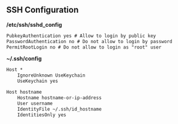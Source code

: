 
## SSH Configuration

**/etc/ssh/sshd_config**
```txt
PubkeyAuthentication yes # Allow to login by public key
PasswordAuthentication no # Do not allow to login by password
PermitRootLogin no # Do not allow to login as "root" user
```

**~/.ssh/config**
```txt
Host *
    IgnoreUnknown UseKeychain
    UseKeychain yes

Host hostname
    Hostname hostname-or-ip-address
    User username
    IdentityFile ~/.ssh/id_hostname
    IdentitiesOnly yes
```
